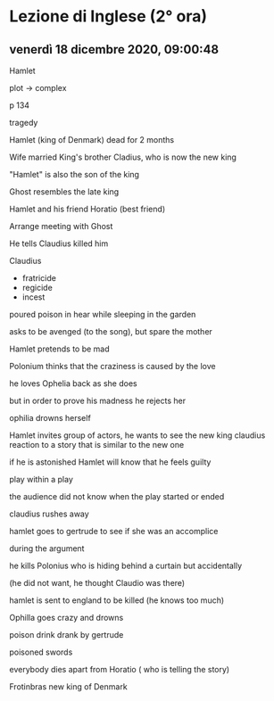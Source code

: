 # Lezione di Inglese (2° ora)

## venerdì 18 dicembre 2020, 09:00:48

Hamlet

plot -> complex

p 134

tragedy

Hamlet (king of Denmark) dead for 2 months

Wife married King's brother Cladius, who is now the new king

"Hamlet" is also the son of the king

Ghost resembles the late king



Hamlet and his friend Horatio (best friend)

Arrange meeting with Ghost

He tells Claudius killed him

Claudius 

* fratricide
* regicide
* incest

poured poison in hear while sleeping in the garden

asks to be avenged (to the song), but spare the mother 





Hamlet pretends to be mad

Polonium thinks that the craziness is caused by the love



he loves Ophelia back as she does

but in order to prove his madness he rejects her

ophilia drowns herself

Hamlet invites group of actors, he wants to see the new king claudius reaction to a story that is similar to the new one

if he is astonished Hamlet will know that he feels guilty

play within a play

the audience did not know when the play started or ended

claudius rushes away



hamlet goes to gertrude to see if she was an accomplice



during the argument

he kills Polonius who is hiding behind a curtain but accidentally

(he did not want, he thought Claudio was there)

hamlet is sent to england to be killed (he knows too much)

Ophilla goes crazy and drowns

poison drink drank by gertrude

poisoned swords

everybody dies apart from Horatio ( who is telling the story)

Frotinbras new king of Denmark
